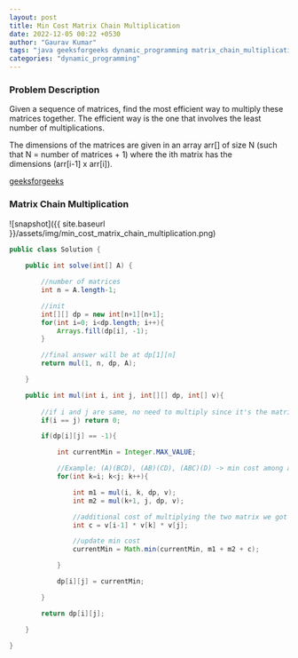```yaml
---
layout: post
title: Min Cost Matrix Chain Multiplication
date: 2022-12-05 00:22 +0530
author: "Gaurav Kumar"
tags: "java geeksforgeeks dynamic_programming matrix_chain_multiplication"
categories: "dynamic_programming"
---
```


### Problem Description

Given a sequence of matrices, find the most efficient way to multiply these matrices together. The efficient way is the one that involves the least number of multiplications.  

The dimensions of the matrices are given in an array arr[] of size N (such that N = number of matrices + 1) where the ith matrix has the dimensions (arr[i-1] x arr[i]).  

[geeksforgeeks](https://www.geeksforgeeks.org/matrix-chain-multiplication-dp-8/)

### Matrix Chain Multiplication

![snapshot]({{ site.baseurl }}/assets/img/min_cost_matrix_chain_multiplication.png)

```java
public class Solution {
    
    public int solve(int[] A) {

        //number of matrices
        int n = A.length-1; 

        //init
        int[][] dp = new int[n+1][n+1];
        for(int i=0; i<dp.length; i++){
            Arrays.fill(dp[i], -1);
        }

        //final answer will be at dp[1][n]
        return mul(1, n, dp, A);

    }

    public int mul(int i, int j, int[][] dp, int[] v){
        
        //if i and j are same, no need to multiply since it's the matrix itself
        if(i == j) return 0;

        if(dp[i][j] == -1){

            int currentMin = Integer.MAX_VALUE;

            //Example: (A)(BCD), (AB)(CD), (ABC)(D) -> min cost among all options
            for(int k=i; k<j; k++){

                int m1 = mul(i, k, dp, v);
                int m2 = mul(k+1, j, dp, v);

                //additional cost of multiplying the two matrix we got from above
                int c = v[i-1] * v[k] * v[j];

                //update min cost
                currentMin = Math.min(currentMin, m1 + m2 + c);

            }

            dp[i][j] = currentMin;

        }

        return dp[i][j];

    }

}
```
